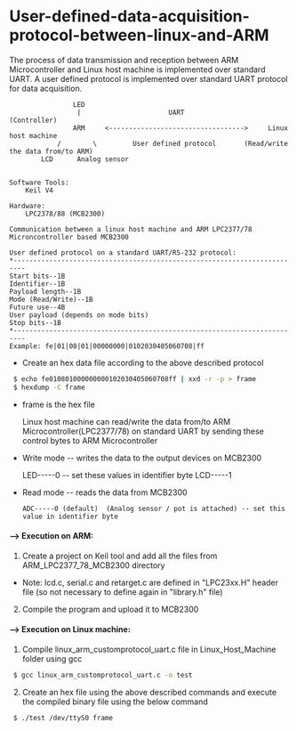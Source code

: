 # User-defined-data-acquisition-protocol-between-linux-and-ARM

   The process of data transmission and reception between ARM Microcontroller and Linux host machine is 
   implemented over standard UART. A user defined protocol is implemented over standard UART protocol for data
   acquisition.
    
    
                    LED
                     |                      UART                        (Controller)
                    ARM     <---------------------------------->     Linux host machine
                /        \         User defined protocol       (Read/write the data from/to ARM)
            LCD      Analog sensor
      
      
    Software Tools:
    	Keil V4
    	
    Hardware:
    	LPC2378/88 (MCB2300)
    
    Communication between a linux host machine and ARM LPC2377/78 Microncontroller based MCB2300 
    
    User defined protocol on a standard UART/RS-232 protocol:
    *-------------------------------------------------------------------------
	Start bits--1B
	Identifier--1B
	Payload length--1B
	Mode (Read/Write)--1B
	Future use--4B
	User payload (depends on mode bits)
	Stop bits--1B
    *-------------------------------------------------------------------------
    Example: fe|01|08|01|00000000|0102030405060708|ff
*   Create an hex data file according to the above described protocol

 ```bash
  $ echo fe010801000000000102030405060708ff | xxd -r -p > frame
  $ hexdump -C frame
 ```

*   frame is the hex file


    Linux host machine can read/write the data from/to ARM Microcontroller(LPC2377/78) on standard UART 
    by sending these control bytes to ARM Microcontroller
    
*    Write mode -- writes the data to the output devices on MCB2300

        LED-----0     -- set these values in identifier byte
        LCD-----1
    
*   Read mode -- reads the data from MCB2300

        ADC-----0 (default)  (Analog sensor / pot is attached) -- set this value in identifier byte
        
  
  #### --> Execution on ARM:
  
  1)  Create a project on Keil tool and add all the files from ARM_LPC2377_78_MCB2300 directory
  
  *   Note: lcd.c, serial.c and retarget.c are defined in "LPC23xx.H" header file (so not necessary to 
  define again in "library.h" file)
  
  2) Compile the program and upload it to MCB2300
    
  
  #### --> Execution on Linux machine:

  1) Compile linux_arm_customprotocol_uart.c file in Linux_Host_Machine folder using gcc
  
 ```bash
  $ gcc linux_arm_customprotocol_uart.c -o test
 ```
            
  2) Create an hex file using the above described commands and execute the compiled binary file using
  the below command
  
 ```  
  $ ./test /dev/ttyS0 frame
 ```
            
  
  
